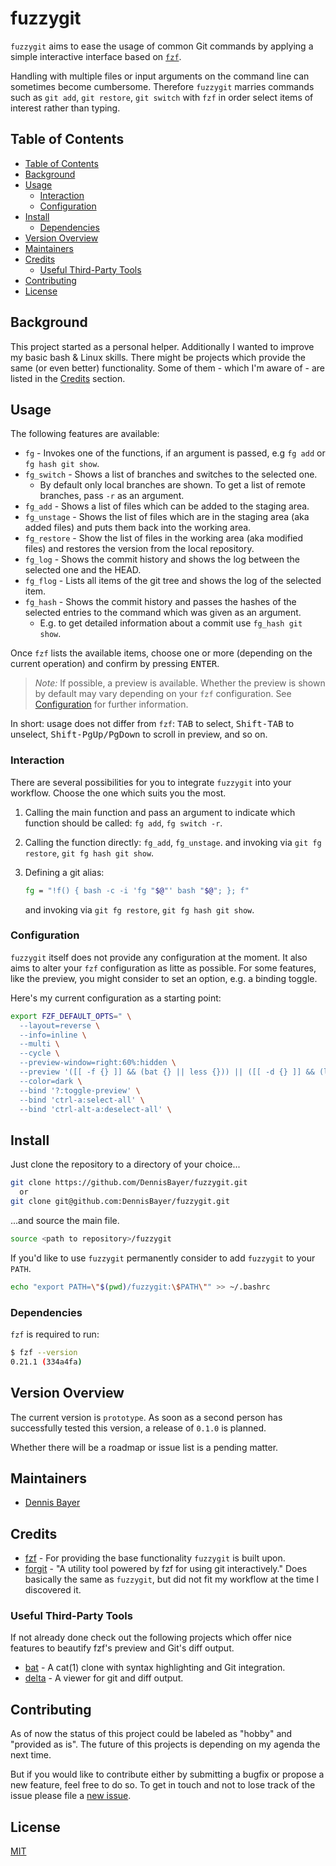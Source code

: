# fuzzygit

`fuzzygit` aims to ease the usage of common Git commands by applying a simple
interactive interface based on [`fzf`][100].

Handling with multiple files or input arguments on the command line can
sometimes become cumbersome. Therefore `fuzzygit` marries commands such as
`git add`, `git restore`, `git switch` with `fzf` in order select items of
interest rather than typing.

## Table of Contents

* [Table of Contents](#table-of-contents)
* [Background](#background)
* [Usage](#usage)
  * [Interaction](#interaction)
  * [Configuration](#configuration)
* [Install](#install)
  * [Dependencies](#dependencies)
* [Version Overview](#version-overview)
* [Maintainers](#maintainers)
* [Credits](#credits)
  * [Useful Third-Party Tools](#useful-third-party-tools)
* [Contributing](#contributing)
* [License](#license)

## Background

This project started as a personal helper. Additionally I wanted to improve my
basic bash & Linux skills. There might be projects which provide the same
(or even better) functionality. Some of them - which I'm aware of - are listed
in the [Credits](#credits) section.

## Usage

The following features are available:

* `fg` - Invokes one of the functions, if an argument is passed, e.g `fg add` or
  `fg hash git show`.
* `fg_switch` - Shows a list of branches and switches to the selected one.
  * By default only local branches are shown. To get a list of remote branches,
  pass `-r` as an argument.
* `fg_add` - Shows a list of files which can be added to the staging area.
* `fg_unstage` - Shows the list of files which are in the staging area (aka
  added files) and puts them back into the working area.
* `fg_restore` - Show the list of files in the working area (aka modified files)
  and restores the version from the local repository.
* `fg_log` - Shows the commit history and shows the log between the selected one
  and the HEAD.
* `fg_flog` - Lists all items of the git tree and shows the log of the selected
  item.
* `fg_hash` - Shows the commit history and passes the hashes of the selected
  entries to the command which was given as an argument.
  * E.g. to get detailed information about a commit use `fg_hash git show`.

Once `fzf` lists the available items, choose one or more (depending on the
current operation) and confirm by pressing <kbd>ENTER</kbd>.

> _Note:_ If possible, a preview is available. Whether the preview is shown by
default may vary depending on your `fzf` configuration.
See [Configuration](#configuration) for further information.

In short: usage does not differ from `fzf`: <kbd>TAB</kbd> to select,
<kbd>Shift-TAB</kbd> to unselect, <kbd>Shift-PgUp/PgDown</kbd> to scroll in
preview, and so on.

### Interaction

There are several possibilities for you to integrate `fuzzygit` into your
workflow. Choose the one which suits you the most.

1. Calling the main function and pass an argument to indicate which function
   should be called: `fg add`, `fg switch -r`.
2. Calling the function directly: `fg_add`, `fg_unstage`.
   and invoking via `git fg restore`, `git fg hash git show`.
3. Defining a git alias:

    ```bash
    fg = "!f() { bash -c -i 'fg "$@"' bash "$@"; }; f"
    ```

    and invoking via `git fg restore`, `git fg hash git show`.

### Configuration

`fuzzygit` itself does not provide any configuration at the moment. It also aims
to alter your `fzf` configuration as litte as possible. For some features, like
the preview, you might consider to set an option, e.g. a binding toggle.

Here's my current configuration as a starting point:

```bash
export FZF_DEFAULT_OPTS=" \
  --layout=reverse \
  --info=inline \
  --multi \
  --cycle \
  --preview-window=right:60%:hidden \
  --preview '([[ -f {} ]] && (bat {} || less {})) || ([[ -d {} ]] && (lt {} -L2 | less)) || echo {} 2> /dev/null | head -200' \
  --color=dark \
  --bind '?:toggle-preview' \
  --bind 'ctrl-a:select-all' \
  --bind 'ctrl-alt-a:deselect-all' \
```

## Install

Just clone the repository to a directory of your choice...

```bash
git clone https://github.com/DennisBayer/fuzzygit.git
  or
git clone git@github.com:DennisBayer/fuzzygit.git
```

...and source the main file.

```bash
source <path to repository>/fuzzygit
```

If you'd like to use `fuzzygit` permanently consider to add `fuzzygit` to your
`PATH`.

```bash
echo "export PATH=\"$(pwd)/fuzzygit:\$PATH\"" >> ~/.bashrc
```

### Dependencies

`fzf` is required to run:

```bash
$ fzf --version
0.21.1 (334a4fa)
```

## Version Overview

The current version is `prototype`. As soon as a second person has successfully
tested this version, a release of `0.1.0` is planned.

Whether there will be a roadmap or issue list is a pending matter.

## Maintainers

* [Dennis Bayer][0]

## Credits

* [fzf][100] - For providing the base functionality `fuzzygit` is built upon.
* [forgit][103] - "A utility tool powered by fzf for using git interactively."
  Does basically the same as `fuzzygit`, but did not fit my workflow at the time
  I discovered it.

### Useful Third-Party Tools

If not already done check out the following projects which offer nice features
to beautify fzf's preview and Git's diff output.

* [bat][101] - A cat(1) clone with syntax highlighting and Git integration.
* [delta][102] - A viewer for git and diff output.

## Contributing

As of now the status of this project could be labeled as "hobby" and
"provided as is". The future of this projects is depending on my agenda the next
time.

But if you would like to contribute either by submitting a bugfix or propose a
new feature, feel free to do so. To get in touch and not to lose track of the
issue please file a [new issue][1].

## License

[MIT](LICENSE)

[0]: https://github.com/DennisBayer
[1]: https://github.com/DennisBayer/fuzzygit/issues/new/choose
[100]: https://github.com/junegunn/fzf
[101]: https://github.com/sharkdp/bat
[102]: https://github.com/dandavison/delta
[103]: https://github.com/wfxr/forgit
